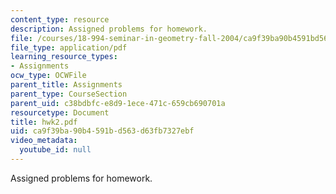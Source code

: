 ```yaml
---
content_type: resource
description: Assigned problems for homework.
file: /courses/18-994-seminar-in-geometry-fall-2004/ca9f39ba90b4591bd563d63fb7327ebf_hwk2.pdf
file_type: application/pdf
learning_resource_types:
- Assignments
ocw_type: OCWFile
parent_title: Assignments
parent_type: CourseSection
parent_uid: c38bdbfc-e8d9-1ece-471c-659cb690701a
resourcetype: Document
title: hwk2.pdf
uid: ca9f39ba-90b4-591b-d563-d63fb7327ebf
video_metadata:
  youtube_id: null
---
```

Assigned problems for homework.

